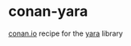 # conan-yara
[conan.io](https://conan.io/) recipe for the [yara](https://github.com/VirusTotal/yara) library
